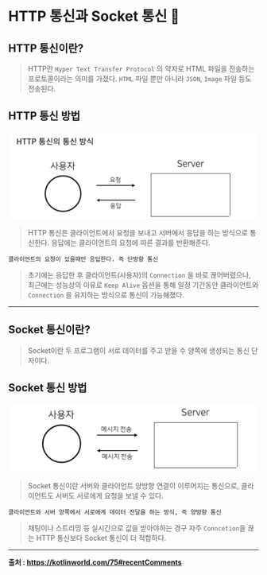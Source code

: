 # HTTP 통신과 Socket 통신 📡

## HTTP 통신이란? 
> HTTP란 `Hyper Text Transfer Protocol` 의 약자로 HTML 파일을 전송하는 프로토콜이라는 의미를 가졌다. `HTML` 파일 뿐만 아니라 `JSON`, `Image` 파일 등도 전송된다.

## HTTP 통신 방법 
![HTTP](./Image/httpImg.png)
> HTTP 통신은 클라이언트에서 요청을 보내고 서버에서 응답을 하는 방식으로 통신한다. 응답에는 클라이언트의 요청에 따른 결과를 반환해준다.
```
클라이언트의 요청이 있을때만 응답한다. 즉 단방향 통신
```
> 초기에는 응답한 후 클라이언트(사용자)의 `Connection` 을 바로 끊어버렸으나, 최근에는 성능상의 이유로 `Keep Alive` 옵션을 통해 일정 기간동안 클라이언트와 `Connection` 을 유지하는 방식으로 통신이 가능해졌다.

---

## Socket 통신이란? 
> Socket이란 두 프로그램이 서로 데이터를 주고 받을 수 양쪽에 생성되는 통신 단자이다.

## Socket 통신 방법 
![Socket](./Image/socketImg.png)
> Socket 통신이란 서버와 클라이언트 양방향 연결이 이루어지는 통신으로, 클라이언트도 서버도 서로에게 요청을 보낼 수 있다.
```
클라이언트와 서버 양쪽에서 서로에게 데이터 전달을 하는 방식, 즉 양방향 통신
```
> 채팅이나 스트리밍 등 실시간으로 값을 받아야하는 경구 자주 `Conncetion`을 끊는 HTTP 통신보다 Socket 통신이 더 적합하다.

---

**출처 : https://kotlinworld.com/75#recentComments**